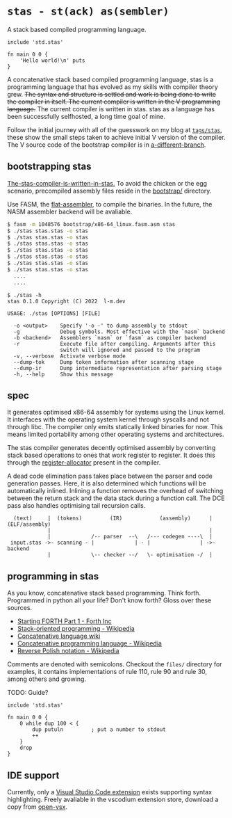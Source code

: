 # `stas - st(ack) as(sembler)` 

A stack based compiled programming language.

```
include 'std.stas'

fn main 0 0 {
    'Hello world!\n' puts
}
```

A concatenative stack based compiled programming language, stas is a programming language that has evolved as my skills with compiler theory grew. ~~The syntax and structure is settled and work is being done to write the compiler in itself. The current compiler is written in the V programming language.~~ The current compiler is written in stas. stas as a language has been successfully selfhosted, a long time goal of mine.

Follow the initial journey with all of the guesswork on my blog at [`tags/stas`](https://blog.l-m.dev/tags/stas/), these show the small steps taken to achieve initial V version of the compiler. The V source code of the bootstrap compiler is in [a-different-branch](https://github.com/l1mey112/stas/tree/0.1.0-v-compiler).

## bootstrapping stas

[The-stas-compiler-is-written-in-stas.](./stas.stas) To avoid the chicken or the egg scenario, precompiled assembly files reside in the [bootstrap/](bootstrap/) directory.

Use FASM, the [flat-assembler](https://flatassembler.net/), to compile the binaries. In the future, the NASM assembler backend will be avaliable.

```sh
$ fasm -m 1048576 bootstrap/x86-64_linux.fasm.asm stas
$ ./stas stas.stas -o stas
$ ./stas stas.stas -o stas
$ ./stas stas.stas -o stas
$ ./stas stas.stas -o stas
$ ./stas stas.stas -o stas
$ ./stas stas.stas -o stas
$ ./stas stas.stas -o stas
  ....
  ....
```

```
$ ./stas -h
stas 0.1.0 Copyright (C) 2022  l-m.dev

USAGE: ./stas [OPTIONS] [FILE]

  -o <output>    Specify '-o -' to dump assembly to stdout
  -g             Debug symbols. Most effective with the `nasm` backend
  -b <backend>   Assemblers `nasm` or `fasm` as compiler backend
  -r             Execute file after compiling. Arguments after this
                 switch will ignored and passed to the program
  -v, --verbose  Activate verbose mode
  --dump-tok     Dump token information after scanning stage
  --dump-ir      Dump intermediate representation after parsing stage
  -h, --help     Show this message
```

## spec

It generates optimised x86-64 assembly for systems using the Linux kernel. It interfaces with the operating system kernel through syscalls and not through libc. The compiler only emits statically linked binaries for now. This means limited portability among other operating systems and architectures.

The stas compiler generates decently optimised assembly by converting stack based operations to ones that work register to register. It does this through the [register-allocator](./src/x86.stas) present in the compiler.

A dead code elimination pass takes place between the parser and code generation passes. Here, it is also determined which functions will be automatically inlined. Inlining a function removes the overhead of switching between the return stack and the data stack during a function call. The DCE pass also handles optimising tail recursion calls.

```
  (text)     |  (tokens)         (IR)            (assembly)      | (ELF/assembly)
             |                                                   |
             |             /-- parser  --\   /--- codegen ----\  |
 input.stas ->- scanning - |             | - |                | ->- backend
             |             \-- checker --/   \- optimisation -/  |
```

## programming in stas

As you know, concatenative stack based programming. Think forth. Programmed in python all your life? Don't know forth? Gloss over these sources.

- [Starting FORTH Part 1 - Forth Inc](https://www.forth.com/starting-forth/1-forth-stacks-dictionary/)
- [Stack-oriented programming - Wikipedia](https://en.wikipedia.org/wiki/Stack-oriented_programming)
- [Concatenative language wiki](https://concatenative.org/wiki/view/Front%20Page)
- [Concatenative programming language - Wikipedia](https://en.wikipedia.org/wiki/Concatenative_programming_language)
- [Reverse Polish notation - Wikipedia](https://en.wikipedia.org/wiki/Reverse_Polish_notation)

Comments are denoted with semicolons. Checkout the `files/` directory for examples, it contains implementations of rule 110, rule 90 and rule 30, among others and growing.

TODO: Guide?

```
include 'std.stas'

fn main 0 0 {
    0 while dup 100 < {
        dup putuln         ; put a number to stdout
        ++
    }
    drop
}
```

## IDE support

Currently, only a [Visual Studio Code extension](https://github.com/l1mey112/stas-vscode) exists supporting syntax highlighting. Freely avaliable in the vscodium extension store, download a copy from [open-vsx](https://open-vsx.org/extension/l-m/stas-vscode).

<!-- ## debugging

Besides the compile time checks, it supports breakpoints with the `_breakpoint` keyword, coupled with some scripts inside GDB it allows you to easily inspect the program at runtime.

```
fn main 0 0 {
    0 while dup 10 < {
        _breakpoint
        ++
    }
    drop
}
```

```
./stasgdb while.stas
flat assembler  version 1.73.30  (1048576 kilobytes memory, x64)
3 passes, 1000 bytes.
Reading symbols from ./a.out...
(No debugging symbols found in ./a.out)
Catchpoint 1 (signal SIGTRAP)

$1 = 0
$2 = 1
$3 = 2
$4 = 3
$5 = 4
$6 = 5
$7 = 6
$8 = 7
$9 = 8
$10 = 9
```

It also supports scope guards.

```
const value { 88 77 + }

fn function_a 0 1 {
    value
}

fn main 0 0 {
    -> 2 {
        3 3
    }

    drop drop

    -> 0 {
        function_a ; <- main.stas:13:9: backtrace
    }

    function_a 165 = assert
    function_a 166 = assert -> "assert message"
}
```

```
main.stas:12:8: scope assertation failed, 1 more value on the stack than expected
main.stas:13:9: backtrace
```

Scope guards assist in debugging, just by skimming a program you know what scopes are self contained and what ones arent. Runtime assertations are also supported and an additional message can be attached. Assertations can also be evaluated at compile time statically. -->
